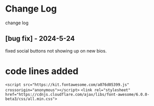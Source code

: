 # Change Log
change log
 
## [bug fix] - 2024-5-24
 
fixed social buttons not showing up on new bios.


# code lines added

```<script src="https://kit.fontawesome.com/a076d05399.js" crossorigin="anonymous"></script>```
```<link rel="stylesheet" href="https://cdnjs.cloudflare.com/ajax/libs/font-awesome/6.0.0-beta3/css/all.min.css">```
